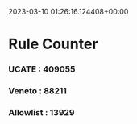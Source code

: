 2023-03-10 01:26:16.124408+00:00
# Rule Counter 
 ### UCATE : 409055

 ### Veneto : 88211

 ### Allowlist : 13929